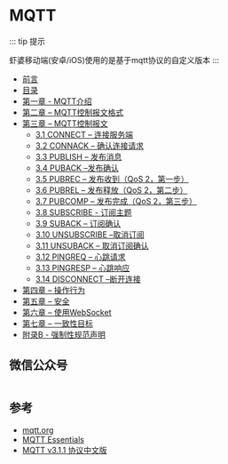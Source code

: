 # MQTT

::: tip 提示

虾婆移动端(安卓/iOS)使用的是基于mqtt协议的自定义版本
:::

- [前言](/protocol/mqtt/00-Preface.md)
- [目录](/protocol/mqtt/00-Contents.md)
- [第一章 - MQTT介绍](/protocol/mqtt/01-Introduction.md)
- [第二章 – MQTT控制报文格式](/protocol/mqtt/02-ControlPacketFormat.md)
- [第三章 – MQTT控制报文](/protocol/mqtt/03-ControlPackets.md)
	- [3.1 CONNECT – 连接服务端](/protocol/mqtt/0301-CONNECT.md)
	- [3.2 CONNACK – 确认连接请求](/protocol/mqtt/0302-CONNACK.md)
	- [3.3 PUBLISH – 发布消息](/protocol/mqtt/0303-PUBLISH.md)
	- [3.4 PUBACK –发布确认](/protocol/mqtt/0304-PUBACK.md)
	- [3.5 PUBREC – 发布收到（QoS 2，第一步）](/protocol/mqtt/0305-PUBREC.md)
	- [3.6 PUBREL – 发布释放（QoS 2，第二步）](/protocol/mqtt/0306-PUBREL.md)
	- [3.7 PUBCOMP – 发布完成（QoS 2，第三步）](/protocol/mqtt/0307-PUBCOMP.md)
	- [3.8 SUBSCRIBE - 订阅主题](/protocol/mqtt/0308-SUBSCRIBE.md)
	- [3.9 SUBACK – 订阅确认](/protocol/mqtt/0309-SUBACK.md)
	- [3.10 UNSUBSCRIBE –取消订阅](/protocol/mqtt/0310-UNSUBSCRIBE.md)
	- [3.11 UNSUBACK – 取消订阅确认](/protocol/mqtt/0311-UNSUBACK.md)
	- [3.12 PINGREQ – 心跳请求](/protocol/mqtt/0312-PINGREQ.md)
	- [3.13 PINGRESP – 心跳响应](/protocol/mqtt/0313-PINGRESP.md)
	- [3.14 DISCONNECT –断开连接](/protocol/mqtt/0314-DISCONNECT.md)
- [第四章 – 操作行为](/protocol/mqtt/04-OperationalBehavior.md)
- [第五章 – 安全](/protocol/mqtt/05-Security.md)
- [第六章 – 使用WebSocket](/protocol/mqtt/06-WebSocket.md)
- [第七章 – 一致性目标](/protocol/mqtt/07-Conformance.md)
- [附录B - 强制性规范声明](/protocol/mqtt/08-AppendixB.md)

## 微信公众号

<img :src="$withBase('/image/qrcode_xiaperio_430.jpg')" style="width:250px;"/>

## 参考

- [mqtt.org](http://mqtt.org/)
- [MQTT Essentials](https://www.hivemq.com/mqtt-essentials/)
- [MQTT v3.1.1 协议中文版](https://github.com/mcxiaoke/mqtt)

